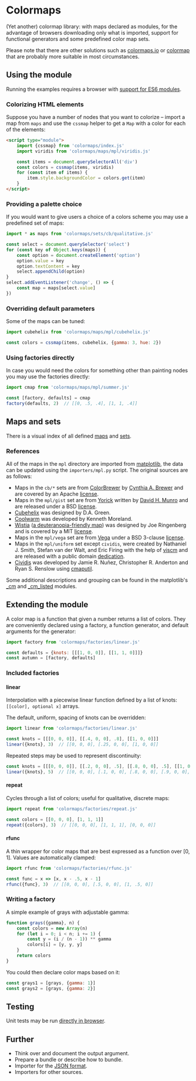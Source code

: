 # Colormaps

(Yet another) colormap library: with maps declared as modules, for the
advantage of browsers downloading only what is imported, support for
functional generators and some predefined color map sets.

Please note that there are other solutions such as [colormaps.io] or
[colormap] that are probably more suitable in most circumstances.

[colormaps.io]: https://colormaps.io/
[colormap]: https://github.com/bpostlethwaite/colormap


## Using the module

Running the examples requires a browser with [support for ES6 modules].

[support for ES6 modules]: https://caniuse.com/#feat=es6-module

### Colorizing HTML elements

Suppose you have a number of nodes that you want to colorize – import a map
from `maps` and use the `cssmap` helper to get a `Map` with a color for each
of the elements:

```html
<script type="module">
    import {cssmap} from 'colormaps/index.js'
    import viridis from 'colormaps/maps/mpl/viridis.js'

    const items = document.querySelectorAll('div')
    const colors = cssmap(items, viridis)
    for (const item of items) {
        item.style.backgroundColor = colors.get(item)
    }
</script>
```

### Providing a palette choice

If you would want to give users a choice of a colors scheme you may use a
predefined set of maps:

```javascript
import * as maps from 'colormaps/sets/cb/qualitative.js'

const select = document.querySelector('select')
for (const key of Object.keys(maps)) {
    const option = document.createElement('option')
    option.value = key
    option.textContent = key
    select.appendChild(option)
}
select.addEventListener('change', () => {
    const map = maps[select.value]
})
```

### Overriding default parameters

Some of the maps can be tuned:

```javascript
import cubehelix from 'colormaps/maps/mpl/cubehelix.js'

const colors = cssmap(items, cubehelix, {gamma: 3, hue: 2})
```

### Using factories directly

In case you would need the colors for something other than painting nodes
you may use the factories directly:

```javascript
import cmap from 'colormaps/maps/mpl/summer.js'

const [factory, defaults] = cmap
factory(defaults, 2)  // [[0, .5, .4], [1, 1, .4]]
```

## Maps and sets

There is a visual index of all defined [maps] and [sets].

[maps]: index.html
[sets]: index.html?sets

### References

All of the maps in the `mpl` directory are imported from [matplotlib], the data
can be updated using the `importers/mpl.py` script. The original sources are as
follows:

* Maps in the `cb/*` sets are from [ColorBrewer] by [Cynthia A. Brewer] and
  are covered by an Apache [license][ColorBrewer license].
* Maps in the `mpl/gist` set are from [Yorick] written by [David H. Munro] and
  are released under a BSD [license][Yorick license].
* [Cubehelix] was designed by D.A. Green.
* [Coolwarm] was developed by Kenneth Moreland.
* [Wistia] ([a deuteranopia-friendly map][Wistia blog]) was designed by
  Joe Ringenberg and is covered by a MIT [license][Wistia license].
* Maps in the `mpl/vega` set are from [Vega] under a BSD 3-clause
  [license][Vega license].
* Maps in the `mpl/uniform` set except `cividis`, were created by Nathaniel
  J. Smith, Stefan van der Walt, and Eric Firing with the help of [viscm] and
  are released with a public domain [dedication][BIDS dedication].
* [Cividis] was developed by Jamie R. Nuñez, Christopher R. Anderton and
  Ryan S. Renslow using [cmaputil].

Some additional descriptions and grouping can be found in the matplotlib's
[_cm] and [_cm_listed] modules.

[matplotlib]: https://matplotlib.org/
[ColorBrewer]: http://colorbrewer.org
[ColorBrewer license]: licenses/colorbrewer.txt
[Cynthia A. Brewer]: https://en.wikipedia.org/wiki/Cynthia_Brewer
[Yorick]: https://github.com/LLNL/yorick/tree/master/g
[Yorick license]: licenses/yorick.txt
[David H. Munro]: https://github.com/dhmunro
[Cubehelix]: https://arxiv.org/abs/1108.5083
[Coolwarm]: https://www.kennethmoreland.com/color-maps/
[Wistia]: https://github.com/wistia/heatmap-palette
[Wistia license]: licenses/wistia.txt
[Wistia blog]: https://wistia.com/learn/culture/heatmaps-for-colorblindness
[Vega]: https://vega.github.io/vega/docs/schemes/
[Vega license]: licenses/vega.txt
[viscm]: https://github.com/matplotlib/viscm
[BIDS dedication]: https://github.com/BIDS/colormap/blob/master/colormaps.py
[Cividis]: https://arxiv.org/ftp/arxiv/papers/1712/1712.01662.pdf
[cmaputil]: https://github.com/pnnl/cmaputil
[_cm]: https://github.com/matplotlib/matplotlib/blob/master/lib/matplotlib/_cm.py
[_cm_listed]: https://github.com/matplotlib/matplotlib/blob/master/lib/matplotlib/_cm_listed.py

## Extending the module

A color map is a function that given a number returns a list of colors.
They are conveniently declared using a factory, a function generator, and
default arguments for the generator:

```javascript
import factory from 'colormaps/factories/linear.js'

const defaults = {knots: [[[1, 0, 0]], [[1, 1, 0]]]}
const autumn = [factory, defaults]
```

### Included factories

#### linear

Interpolation with a piecewise linear function defined by a list of knots:
`[[color], optional x]` arrays.

The default, uniform, spacing of knots can be overridden:

```javascript
import linear from 'colormaps/factories/linear.js'

const knots = [[[0, 0, 0]], [[.4, 0, 0], .8], [[1, 0, 0]]]
linear({knots}, 3)  // [[0, 0, 0], [.25, 0, 0], [1, 0, 0]]
```

Repeated steps may be used to represent discontinuity:

```javascript
const knots = [[[0, 0, 0]], [[.2, 0, 0], .5], [[.8, 0, 0], .5], [[1, 0, 0]]]
linear({knots}, 5)  // [[0, 0, 0], [.1, 0, 0], [.8, 0, 0], [.9, 0, 0], [1, 0, 0]]
```

#### repeat

Cycles through a list of colors; useful for qualitative, discrete maps:

```javascript
import repeat from 'colormaps/factories/repeat.js'

const colors = [[0, 0, 0], [1, 1, 1]]
repeat({colors}, 3)  // [[0, 0, 0], [1, 1, 1], [0, 0, 0]]
```

#### rfunc

A thin wrapper for color maps that are best expressed as a function over [0, 1].
Values are automatically clamped:

```javascript
import rfunc from 'colormaps/factories/rfunc.js'

const func = x => [x, x - .5, x - 1]
rfunc({func}, 3)  // [[0, 0, 0], [.5, 0, 0], [1, .5, 0]]
```

### Writing a factory

A simple example of grays with adjustable gamma:

```javascript
function grays({gamma}, n) {
    const colors = new Array(n)
    for (let i = 0; i < n; i += 1) {
        const y = (i / (n - 1)) ** gamma
        colors[i] = [y, y, y]
    }
    return colors
}
```

You could then declare color maps based on it:

```javascript
const grays1 = [grays, {gamma: 1}]
const grays2 = [grays, {gamma: 2}]
```

## Testing

Unit tests may be run [directly in browser][tests].

[tests]: tests.html

## Further

* Think over and document the output argument.
* Prepare a bundle or describe how to bundle.
* Importer for the [JSON format].
* Importers for other sources.

[JSON format]: https://github.com/njsmith/json-cm/blob/master/json-cm-spec.md
